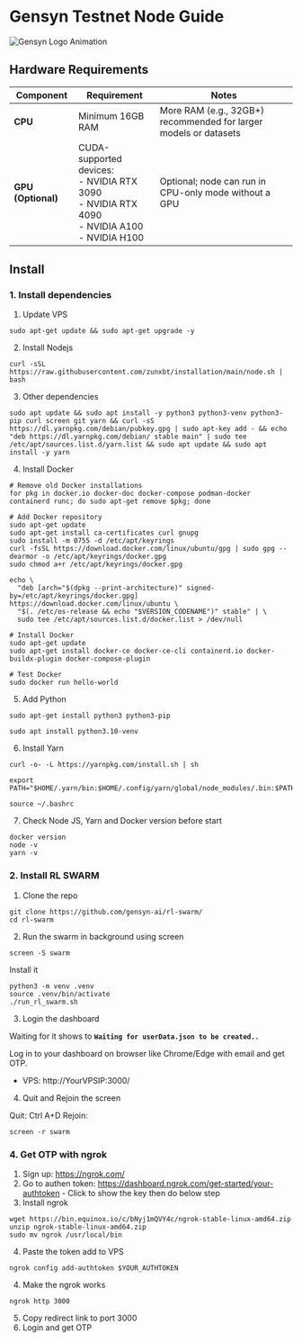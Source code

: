 # Gensyn Testnet Node Guide 
![Gensyn Logo Animation](https://cdn.prod.website-files.com/66bc6da8fe284e4693088ff7/67e9178ce812f9abbc62296c_Gensyn-logo-anim_2%202.gif)

## Hardware Requirements

| Component       | Requirement                                      | Notes                                      |
|-----------------|--------------------------------------------------|--------------------------------------------|
| **CPU**         | Minimum 16GB RAM                                 | More RAM (e.g., 32GB+) recommended for larger models or datasets |
| **GPU (Optional)** | CUDA-supported devices: <br> - NVIDIA RTX 3090 <br> - NVIDIA RTX 4090 <br> - NVIDIA A100 <br> - NVIDIA H100 | Optional; node can run in CPU-only mode without a GPU |

## Install

### 1. Install dependencies
1. Update VPS
```
sudo apt-get update && sudo apt-get upgrade -y
```
2. Install Nodejs
```
curl -sSL https://raw.githubusercontent.com/zunxbt/installation/main/node.sh | bash
```
3. Other dependencies
```
sudo apt update && sudo apt install -y python3 python3-venv python3-pip curl screen git yarn && curl -sS https://dl.yarnpkg.com/debian/pubkey.gpg | sudo apt-key add - && echo "deb https://dl.yarnpkg.com/debian/ stable main" | sudo tee /etc/apt/sources.list.d/yarn.list && sudo apt update && sudo apt install -y yarn
```
4. Install Docker
```
# Remove old Docker installations
for pkg in docker.io docker-doc docker-compose podman-docker containerd runc; do sudo apt-get remove $pkg; done

# Add Docker repository
sudo apt-get update
sudo apt-get install ca-certificates curl gnupg
sudo install -m 0755 -d /etc/apt/keyrings
curl -fsSL https://download.docker.com/linux/ubuntu/gpg | sudo gpg --dearmor -o /etc/apt/keyrings/docker.gpg
sudo chmod a+r /etc/apt/keyrings/docker.gpg

echo \
  "deb [arch="$(dpkg --print-architecture)" signed-by=/etc/apt/keyrings/docker.gpg] https://download.docker.com/linux/ubuntu \
  "$(. /etc/os-release && echo "$VERSION_CODENAME")" stable" | \
  sudo tee /etc/apt/sources.list.d/docker.list > /dev/null

# Install Docker
sudo apt-get update
sudo apt-get install docker-ce docker-ce-cli containerd.io docker-buildx-plugin docker-compose-plugin

# Test Docker
sudo docker run hello-world
```
5. Add Python
```
sudo apt-get install python3 python3-pip
```
```
sudo apt install python3.10-venv
```
6. Install Yarn
```
curl -o- -L https://yarnpkg.com/install.sh | sh
```
```
export PATH="$HOME/.yarn/bin:$HOME/.config/yarn/global/node_modules/.bin:$PATH"
```
```
source ~/.bashrc
```
7. Check Node JS, Yarn and Docker version before start
```
docker version
node -v
yarn -v
```
### 2. Install RL SWARM
1. Clone the repo
```
git clone https://github.com/gensyn-ai/rl-swarm/
cd rl-swarm
```
2. Run the swarm in background using screen
```
screen -S swarm
```
Install it
```
python3 -m venv .venv
source .venv/bin/activate
./run_rl_swarm.sh
```
3. Login the dashboard

Waiting for it shows to **`Waiting for userData.json to be created..`**

Log in to your dashboard on browser like Chrome/Edge with email and get OTP.

- VPS: http://YourVPSIP:3000/

4. Quit and Rejoin the screen 

Quit: Ctrl A+D
Rejoin: 
```
screen -r swarm
```

### 4. Get OTP with ngrok

1. Sign up: https://ngrok.com/
2. Go to authen token: https://dashboard.ngrok.com/get-started/your-authtoken - Click to show the key then do below step
3. Install ngrok
```
wget https://bin.equinox.io/c/bNyj1mQVY4c/ngrok-stable-linux-amd64.zip
unzip ngrok-stable-linux-amd64.zip
sudo mv ngrok /usr/local/bin
```
4. Paste the token add to VPS
```
ngrok config add-authtoken $YOUR_AUTHTOKEN
```
4. Make the ngrok works 
```
ngrok http 3000
```
5. Copy redirect link to port 3000
6. Login and get OTP
